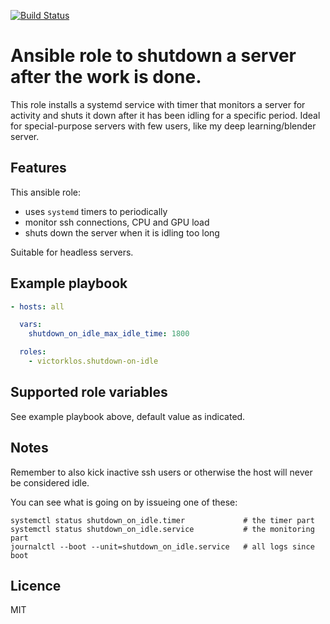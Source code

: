 
[![Build Status](https://travis-ci.org/victorklos/ansible-role-shutdown-on-idle.svg?branch=master)](https://travis-ci.org/victorklos/ansible-role-shutdown-on-idle)

# Ansible role to shutdown a server after the work is done.

This role installs a systemd service with timer that monitors a server for
activity and shuts it down after it has been idling for a specific period.
Ideal for special-purpose servers with few users, like my deep learning/blender
server.

## Features

This ansible role:

- uses `systemd` timers to periodically
- monitor ssh connections, CPU and GPU load
- shuts down the server when it is idling too long

Suitable for headless servers.


## Example playbook

```yaml
- hosts: all

  vars:
    shutdown_on_idle_max_idle_time: 1800

  roles:
    - victorklos.shutdown-on-idle
```


## Supported role variables

See example playbook above, default value as indicated.


## Notes

Remember to also kick inactive ssh users or otherwise the host will never be
considered idle.

You can see what is going on by issueing one of these:

    systemctl status shutdown_on_idle.timer             # the timer part
    systemctl status shutdown_on_idle.service           # the monitoring part
    journalctl --boot --unit=shutdown_on_idle.service   # all logs since boot


## Licence

MIT
